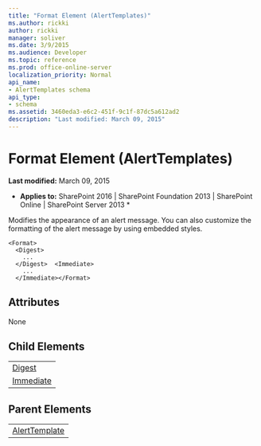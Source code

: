 ```yaml
---
title: "Format Element (AlertTemplates)"
ms.author: rickki
author: rickki
manager: soliver
ms.date: 3/9/2015
ms.audience: Developer
ms.topic: reference
ms.prod: office-online-server
localization_priority: Normal
api_name:
- AlertTemplates schema
api_type:
- schema
ms.assetid: 3460eda3-e6c2-451f-9c1f-87dc5a612ad2
description: "Last modified: March 09, 2015"
---
```


# Format Element (AlertTemplates)

 **Last modified:** March 09, 2015 
  
 * **Applies to:** SharePoint 2016 | SharePoint Foundation 2013 | SharePoint Online | SharePoint Server 2013 * 
  
Modifies the appearance of an alert message. You can also customize the formatting of the alert message by using embedded styles.
  
```
<Format>
  <Digest>
    ...
  </Digest>  <Immediate>
    ...
  </Immediate></Format>
```

## Attributes

None
  
## Child Elements

||
|:-----|
|[Digest](digest-element-alerttemplates.md) <br/> |
|[Immediate](immediate-element-alerttemplates.md) <br/> |
   
## Parent Elements

||
|:-----|
|[AlertTemplate](alerttemplate-element-alerttemplates.md)|
   

